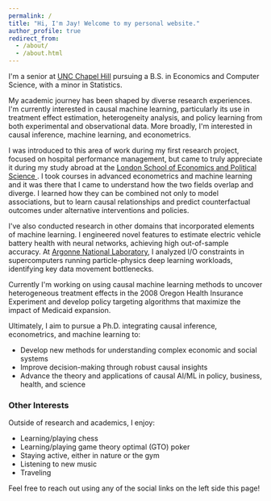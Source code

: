 ```yaml
---
permalink: /
title: "Hi, I'm Jay! Welcome to my personal website."
author_profile: true
redirect_from: 
  - /about/
  - /about.html
---
```


I'm a senior at [UNC Chapel Hill](https://www.unc.edu/)  pursuing a B.S. in Economics and Computer Science, with a minor in Statistics.  

My academic journey has been shaped by diverse research experiences. I'm currently interested in causal machine learning, particularly its use in treatment effect estimation, heterogeneity analysis, and policy learning from both experimental and observational data. More broadly, I'm interested in causal inference, machine learning, and econometrics.

I was introduced to this area of work during my first research project, focused on hospital performance management, but came to truly appreciate it during my study abroad at the  [London School of Economics and Political Science ](https://www.lse.ac.uk/). I took courses in advanced econometrics and machine learning and it was there that I came to understand how the two fields overlap and diverge. I learned how they can be combined not only to model associations, but to learn causal relationships and predict counterfactual outcomes under alternative interventions and policies.

I've also conducted research in other domains that incorporated elements of machine learning. I engineered novel features to estimate electric vehicle battery health with neural networks, achieving high out-of-sample accuracy. At [Argonne National Laboratory](https://www.anl.gov/), I analyzed I/O constraints in supercomputers running particle-physics deep learning workloads, identifying key data movement bottlenecks.

Currently I'm working on using causal machine learning methods to uncover heterogeneous treatment effects in the 2008 Oregon Health Insurance Experiment and develop policy targeting algorithms that maximize the impact of Medicaid expansion.

Ultimately, I aim to pursue a Ph.D. integrating causal inference, econometrics, and machine learning to:

- Develop new methods for understanding complex economic and social systems
- Improve decision-making through robust causal insights
- Advance the theory and applications of causal AI/ML in policy, business, health, and science
  

### Other Interests  
Outside of research and academics, I enjoy: 

- Learning/playing chess
- Learning/playing game theory optimal (GTO) poker
- Staying active, either in nature or the gym
- Listening to new music
- Traveling

Feel free to reach out using any of the social links on the left side this page!